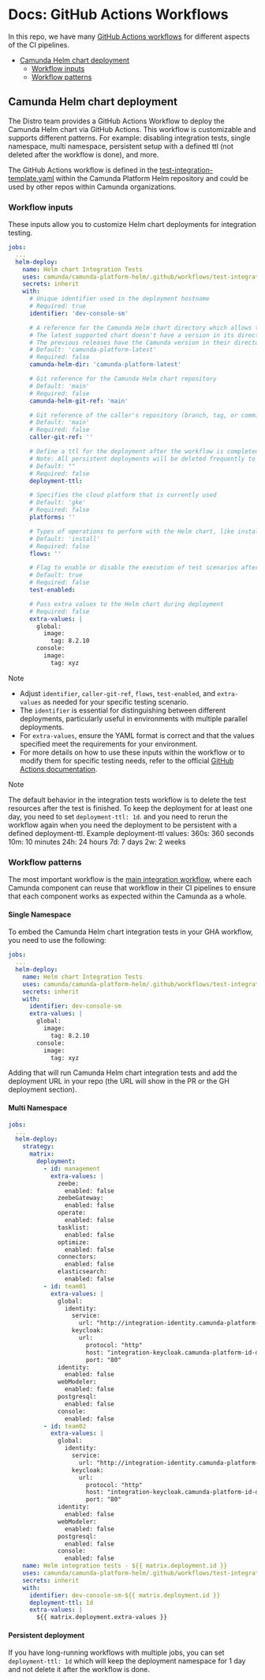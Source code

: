 # Docs: GitHub Actions Workflows

In this repo, we have many [GitHub Actions workflows](../.github/workflows) for different aspects
of the CI pipelines.

- [Camunda Helm chart deployment](#camunda-helm-chart-deployment)
  - [Workflow inputs](#workflow-inputs)
  - [Workflow patterns](#workflow-patterns)

## Camunda Helm chart deployment

The Distro team provides a GitHub Actions Workflow to deploy the Camunda Helm chart via GitHub Actions. This workflow is customizable and supports different patterns. For example: disabling integration tests, single namespace, multi namespace, persistent setup with a defined ttl (not deleted after the workflow is done), and more.

The GitHub Actions workflow is defined in the [test-integration-template.yaml](../.github/workflows/test-integration-template.yaml) within the Camunda Platform Helm repository and could be used by other repos within Camunda organizations.

### Workflow inputs

These inputs allow you to customize Helm chart deployments for integration testing.

```yaml
jobs:
  ...
  helm-deploy:
    name: Helm chart Integration Tests
    uses: camunda/camunda-platform-helm/.github/workflows/test-integration-template.yaml@main
    secrets: inherit
    with:
      # Unique identifier used in the deployment hostname
      # Required: true
      identifier: 'dev-console-sm'

      # A reference for the Camunda Helm chart directory which allows to test unreleased chagnes from Git repo.
      # The latest supported chart doesn't have a version in its directory name like `camunda-platform`.
      # The previous releases have the Camunda version in their directory name e.g. `camunda-platform-8.4`.
      # Default: 'camunda-platform-latest'
      # Required: false
      camunda-helm-dir: 'camunda-platform-latest'

      # Git reference for the Camunda Helm chart repository 
      # Default: 'main'
      # Required: false
      camunda-helm-git-ref: 'main'

      # Git reference of the caller's repository (branch, tag, or commit SHA) that initiated the workflow
      # Default: 'main'
      # Required: false
      caller-git-ref: ''

      # Define a ttl for the deployment after the workflow is completed
      # Note: All persistent deployments will be deleted frequently to save costs
      # Default: ""
      # Required: false
      deployment-ttl:

      # Specifies the cloud platform that is currently used
      # Default: 'gke'
      # Required: false
      platforms: ''

      # Types of operations to perform with the Helm chart, like install, upgrade
      # Default: 'install'
      # Required: false
      flows: ''

      # Flag to enable or disable the execution of test scenarios after Helm chart deployment
      # Default: true
      # Required: false
      test-enabled:

      # Pass extra values to the Helm chart during deployment
      # Required: false
      extra-values: |
        global:
          image:
            tag: 8.2.10
        console:
          image:
            tag: xyz
```

> [!NOTE]
> - Adjust `identifier`, `caller-git-ref`, `flows`, `test-enabled`, and `extra-values` as needed for your specific testing scenario.
> - The `identifier` is essential for distinguishing between different deployments, particularly useful in environments with multiple parallel deployments.
> - For `extra-values`, ensure the YAML format is correct and that the values specified meet the requirements for your environment.
> - For more details on how to use these inputs within the workflow or to modify them for specific testing needs, refer to the official [GitHub Actions documentation](https://docs.github.com/en/actions).

> [!NOTE]
> The default behavior in the integration tests workflow is to delete the test resources 
> after the test is finished. To keep the deployment for at least one day, you need to set `deployment-ttl: 1d`.
> and you need to rerun the workflow again when you need the deployment to be persistent with a defined deployment-ttl.
Example deployment-ttl values:
360s: 360 seconds
10m: 10 minutes
24h: 24 hours
7d: 7 days
2w: 2 weeks


### Workflow patterns

The most important workflow is the [main integration workflow](../.github/workflows/test-integration-template.yaml),
where each Camunda component can reuse that workflow in their CI pipelines to ensure that
each component works as expected within the Camunda as a whole.

#### Single Namespace

To embed the Camunda Helm chart integration tests in your GHA workflow, you need to use
the following:

```yaml
jobs:
  ...
  helm-deploy:
    name: Helm chart Integration Tests
    uses: camunda/camunda-platform-helm/.github/workflows/test-integration-template.yaml@main
    secrets: inherit
    with:
      identifier: dev-console-sm
      extra-values: |
        global:
          image:
            tag: 8.2.10
        console:
          image:
            tag: xyz
```

Adding that will run Camunda Helm chart integration tests and add the deployment URL
in your repo (the URL will show in the PR or the GH deployment section).

#### Multi Namespace

```yaml
jobs:
  ...
  helm-deploy:
    strategy:
      matrix:
        deployment:
          - id: management
            extra-values: |
              zeebe:
                enabled: false
              zeebeGateway:
                enabled: false
              operate:
                enabled: false
              tasklist:
                enabled: false
              optimize:
                enabled: false
              connectors:
                enabled: false
              elasticsearch:
                enabled: false
          - id: team01
            extra-values: |
              global:
                identity:
                  service:
                    url: "http://integration-identity.camunda-platform-id-dev-console-sm-main.svc.cluster.local:80/identity"
                  keycloak:
                    url:
                      protocol: "http"
                      host: "integration-keycloak.camunda-platform-id-dev-console-sm-main.svc.cluster.local"
                      port: "80"
              identity:
                enabled: false
              webModeler:
                enabled: false
              postgresql:
                enabled: false
              console:
                enabled: false
          - id: team02
            extra-values: |
              global:
                identity:
                  service:
                    url: "http://integration-identity.camunda-platform-id-dev-console-sm-main.svc.cluster.local:80/identity"
                  keycloak:
                    url:
                      protocol: "http"
                      host: "integration-keycloak.camunda-platform-id-dev-console-sm-main.svc.cluster.local"
                      port: "80"
              identity:
                enabled: false
              webModeler:
                enabled: false
              postgresql:
                enabled: false
              console:
                enabled: false
    name: Helm integration tests - ${{ matrix.deployment.id }}
    uses: camunda/camunda-platform-helm/.github/workflows/test-integration-template.yaml@main
    secrets: inherit
    with:
      identifier: dev-console-sm-${{ matrix.deployment.id }}
      deployment-ttl: 1d
      extra-values: |
        ${{ matrix.deployment.extra-values }}
```

#### Persistent deployment

If you have long-running workflows with multiple jobs, you can set `deployment-ttl: 1d` which will keep the deployment namespace for 1 day and not delete it after the workflow is done.
